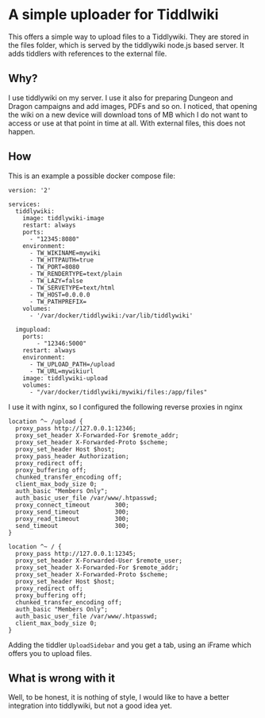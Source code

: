 # A simple uploader for Tiddlwiki

This offers a simple way to upload files to a Tiddlywiki. They are stored in the files folder, which is served by the tiddlywiki node.js based server.
It adds tiddlers with references to the external file.

## Why?

I use tiddlywiki on my server. I use it also for preparing Dungeon and Dragon campaigns and add images, PDFs and so on. I noticed, that opening the wiki on a new device will download tons of MB which I do not want to access or use at that point in time at all. With external files, this does not happen.

## How

This is an example a possible docker compose file:
```
version: '2'

services:
  tiddlywiki:
    image: tiddlywiki-image
    restart: always
    ports:
      - "12345:8080"
    environment:
      - TW_WIKINAME=mywiki
      - TW_HTTPAUTH=true
      - TW_PORT=8080
      - TW_RENDERTYPE=text/plain
      - TW_LAZY=false
      - TW_SERVETYPE=text/html
      - TW_HOST=0.0.0.0
      - TW_PATHPREFIX=
    volumes:
      - '/var/docker/tiddlywiki:/var/lib/tiddlywiki'

  imgupload:
    ports:
        - "12346:5000"
    restart: always
    environment:
      - TW_UPLOAD_PATH=/upload
      - TW_URL=mywikiurl
    image: tiddlywiki-upload
    volumes:
      - "/var/docker/tiddlywiki/mywiki/files:/app/files"
```

I use it with nginx, so I configured the following reverse proxies in nginx

```
location ^~ /upload {
  proxy_pass http://127.0.0.1:12346;
  proxy_set_header X-Forwarded-For $remote_addr;
  proxy_set_header X-Forwarded-Proto $scheme;
  proxy_set_header Host $host;
  proxy_pass_header Authorization;
  proxy_redirect off;
  proxy_buffering off;
  chunked_transfer_encoding off;
  client_max_body_size 0;
  auth_basic "Members Only";
  auth_basic_user_file /var/www/.htpasswd;
  proxy_connect_timeout       300;
  proxy_send_timeout          300;
  proxy_read_timeout          300;
  send_timeout                300;
}

location ^~ / {
  proxy_pass http://127.0.0.1:12345;
  proxy_set_header X-Forwarded-User $remote_user;
  proxy_set_header X-Forwarded-For $remote_addr;
  proxy_set_header X-Forwarded-Proto $scheme;
  proxy_set_header Host $host;
  proxy_redirect off;
  proxy_buffering off;
  chunked_transfer_encoding off;
  auth_basic "Members Only";
  auth_basic_user_file /var/www/.htpasswd;
  client_max_body_size 0;
}
```

Adding the tiddler `UploadSidebar` and you get a tab, using an iFrame which offers you to upload files.

## What is wrong with it

Well, to be honest, it is nothing of style, I would like to have a better integration into tiddlywiki, but not a good idea yet.
